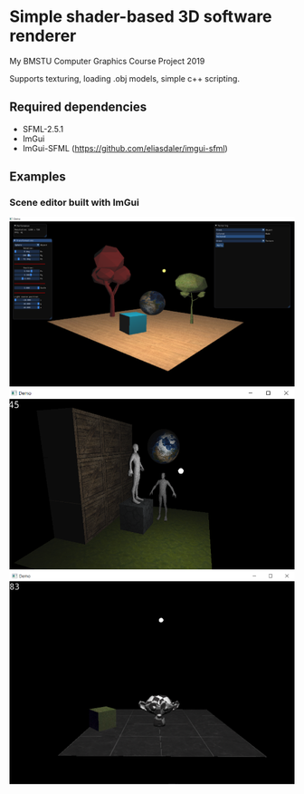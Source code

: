 # Simple shader-based 3D software renderer

My BMSTU Computer Graphics Course Project 2019

Supports texturing, loading .obj models, simple c++ scripting.

## Required dependencies
* SFML-2.5.1
* ImGui
* ImGui-SFML (https://github.com/eliasdaler/imgui-sfml)

## Examples 
### Scene editor built with ImGui
![Screenshot1](/SoftwareRenderer/assets/demo_scr_01.png)
![Screenshot2](/SoftwareRenderer/assets/demo_scr_03.png)
![Screenshot3](/SoftwareRenderer/assets/demo_scr_02.png)
